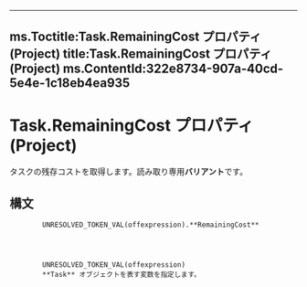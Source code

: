 

---
ms.Toctitle:Task.RemainingCost プロパティ (Project)
title:Task.RemainingCost プロパティ (Project)
ms.ContentId:322e8734-907a-40cd-5e4e-1c18eb4ea935
---
# Task.RemainingCost プロパティ (Project)




タスクの残存コストを取得します。読み取り専用**バリアント**です。

## 構文

            UNRESOLVED_TOKEN_VAL(offexpression).**RemainingCost**




            UNRESOLVED_TOKEN_VAL(offexpression)
            **Task** オブジェクトを表す変数を指定します。




